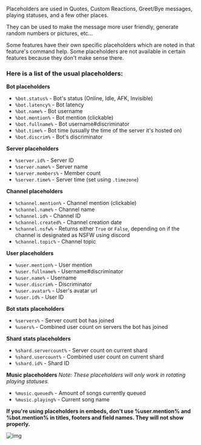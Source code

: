 Placeholders are used in Quotes, Custom Reactions, Greet/Bye messages, playing statuses, and a few other places.  

They can be used to make the message more user friendly, generate random numbers or pictures, etc...  

Some features have their own specific placeholders which are noted in that feature's command help. Some placeholders are not available in certain features because they don't make sense there.

### Here is a list of the usual placeholders:  
**Bot placeholders**
- `%bot.status%` - Bot's status (Online, Idle, AFK, Invisible)
- `%bot.latency%` - Bot latency
- `%bot.name%` - Bot username
- `%bot.mention%` - Bot mention (clickable)
- `%bot.fullname%` - Bot username#discriminator
- `%bot.time%` - Bot time (usually the time of the server it's hosted on)
- `%bot.discrim%` - Bot's discriminator

**Server placeholders**
- `%server.id%` - Server ID
- `%server.name%` - Server name
- `%server.members%` - Member count
- `%server.time%` -  Server time (set using `.timezone`)

**Channel placeholders**
- `%channel.mention%` - Channel mention (clickable)
- `%channel.name%` - Channel name
- `%channel.id%` - Channel ID
- `%channel.created%` - Channel creation date
- `%channel.nsfw%` - Returns either `True` or `False`, depending on if the channel is designated as NSFW using discord
- `%channel.topic%` - Channel topic

**User placeholders**
- `%user.mention%` - User mention
- `%user.fullname%` - Username#discriminator
- `%user.name%` - Username
- `%user.discrim%` - Discriminator
- `%user.avatar%` - User's avatar url
- `%user.id%` - User ID

**Bot stats placeholders**
- `%servers%` - Server count bot has joined
- `%users%` - Combined user count on servers the bot has joined

**Shard stats placeholders**
- `%shard.servercount%` - Server count on current shard
- `%shard.usercount%` - Combined user count on current shard
- `%shard.id%` - Shard ID

**Music placeholders**
*Note: These placeholders will only work in rotating playing statuses.*
- `%music.queued%` - Amount of songs currently queued
- `%music.playing%` - Current song name


**If you're using placeholders in embeds, don't use %user.mention% and %bot.mention% in titles, footers and field names. They will not show properly.**

![img]()
